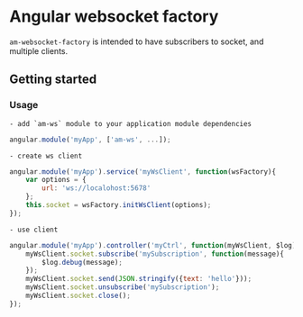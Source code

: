 Angular websocket factory
=========================

`am-websocket-factory` is intended to have subscribers to socket, and multiple clients.

## Getting started

### Usage

    - add `am-ws` module to your application module dependencies

```javascript
angular.module('myApp', ['am-ws', ...]);
```

    - create ws client
    
```javascript
angular.module('myApp').service('myWsClient', function(wsFactory){
    var options = {
        url: 'ws://localohost:5678'
    };
    this.socket = wsFactory.initWsClient(options);
});
```    

    - use client
```javascript
angular.module('myApp').controller('myCtrl', function(myWsClient, $log){
    myWsClient.socket.subscribe('mySubscription', function(message){
        $log.debug(message);
    });
    myWsClient.socket.send(JSON.stringify({text: 'hello'}));
    myWsClient.socket.unsubscribe('mySubscription');
    myWsClient.socket.close();
});
```     